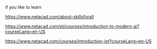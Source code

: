 if you like to learn


https://www.netacad.com/about-skillsforall


https://www.netacad.com/pt/courses/introduction-to-modern-ai?courseLang=en-US


https://www.netacad.com/courses/introduction-iot?courseLang=en-US
